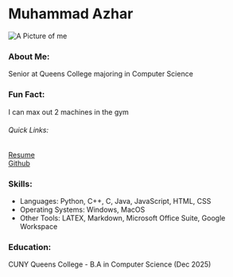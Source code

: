 # Muhammad Azhar
![A Picture of me](https://avatars.githubusercontent.com/u/26552704?v=4)

### About Me: <br/>
  Senior at Queens College majoring in Computer Science <br/>
### Fun Fact:<br/>
  I can max out 2 machines in the gym <br/>

###### Quick Links: <br/>
[Resume](https://docs.google.com/document/d/1WAPwVSnC33JUCsz4Rj4Ni5XjAOd06bvTMPN5PrUQ3tQ/edit?usp=sharing) <br/>
[Github](https://github.com/mazhar0343)


### Skills: <br/>
- Languages: Python, C++, C, Java, JavaScript, HTML, CSS <br/>
- Operating Systems: Windows, MacOS <br/>
- Other Tools: LATEX, Markdown, Microsoft Office Suite, Google Workspace <br/>

### Education: <br/>
CUNY Queens College - B.A in Computer Science (Dec 2025)
